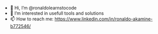 - 👋 Hi, I’m @ronaldolearnstocode
- 👀 I’m interested in usefull tools and solutions
- 📫 How to reach me: https://www.linkedin.com/in/ronaldo-akamine-b772546/

<!---
ronaldolearnstocode/ronaldolearnstocode is a ✨ special ✨ repository because its `README.md` (this file) appears on your GitHub profile.
You can click the Preview link to take a look at your changes.
--->
